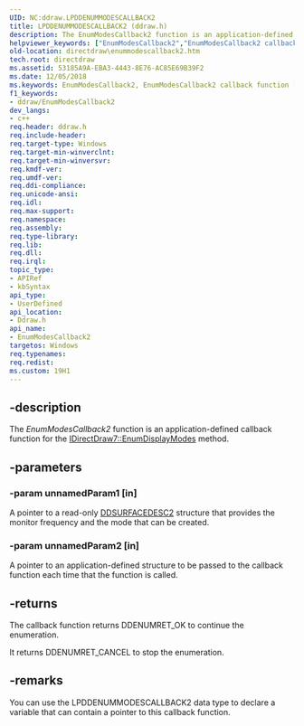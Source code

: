 ```yaml
---
UID: NC:ddraw.LPDDENUMMODESCALLBACK2
title: LPDDENUMMODESCALLBACK2 (ddraw.h)
description: The EnumModesCallback2 function is an application-defined callback function for the IDirectDraw7::EnumDisplayModes method.
helpviewer_keywords: ["EnumModesCallback2","EnumModesCallback2 callback function [DirectDraw]","LPDDENUMMODESCALLBACK2","LPDDENUMMODESCALLBACK2 callback","ddraw/EnumModesCallback2","directdraw.enummodescallback2"]
old-location: directdraw\enummodescallback2.htm
tech.root: directdraw
ms.assetid: 53185A9A-EBA3-4443-8E76-AC85E69B39F2
ms.date: 12/05/2018
ms.keywords: EnumModesCallback2, EnumModesCallback2 callback function [DirectDraw], LPDDENUMMODESCALLBACK2, LPDDENUMMODESCALLBACK2 callback, ddraw/EnumModesCallback2, directdraw.enummodescallback2
f1_keywords:
- ddraw/EnumModesCallback2
dev_langs:
- c++
req.header: ddraw.h
req.include-header: 
req.target-type: Windows
req.target-min-winverclnt: 
req.target-min-winversvr: 
req.kmdf-ver: 
req.umdf-ver: 
req.ddi-compliance: 
req.unicode-ansi: 
req.idl: 
req.max-support: 
req.namespace: 
req.assembly: 
req.type-library: 
req.lib: 
req.dll: 
req.irql: 
topic_type:
- APIRef
- kbSyntax
api_type:
- UserDefined
api_location:
- Ddraw.h
api_name:
- EnumModesCallback2
targetos: Windows
req.typenames: 
req.redist: 
ms.custom: 19H1
---
```


## -description

The <i>EnumModesCallback2</i> function is an application-defined callback function for the <a href="/windows/desktop/api/ddraw/nf-ddraw-idirectdraw7-enumdisplaymodes">IDirectDraw7::EnumDisplayModes</a> method.

## -parameters

### -param unnamedParam1 [in]

A pointer to a read-only <a href="/previous-versions/windows/hardware/drivers/ff550340(v=vs.85)">DDSURFACEDESC2</a> structure that provides the monitor frequency and the mode that can be created.

### -param unnamedParam2 [in]

A pointer to an application-defined structure to be passed to the callback function each time that the function is called.

## -returns

The callback function returns DDENUMRET_OK to continue the enumeration.

It returns DDENUMRET_CANCEL to stop the enumeration.

## -remarks

You can use the LPDDENUMMODESCALLBACK2 data type to declare a variable that can contain a pointer to this callback function.